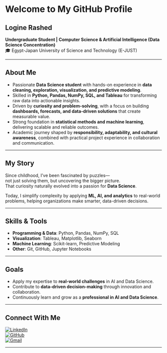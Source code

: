 #  Welcome to My GitHub Profile  

## Logine Rashed  

**Undergraduate Student | Computer Science & Artificial Intelligence (Data Science Concentration)**  
🎓 Egypt-Japan University of Science and Technology (E-JUST)  

---

##  About Me  
-  Passionate **Data Science student** with hands-on experience in **data cleaning, exploration, visualization, and predictive modeling**.  
-  Skilled in **Python, Pandas, NumPy, SQL, and Tableau** for transforming raw data into actionable insights.  
-  Driven by **curiosity and problem-solving**, with a focus on building **dashboards, forecasts, and data-driven solutions** that create measurable value.  
-  Strong foundation in **statistical methods and machine learning**, delivering scalable and reliable outcomes.  
-  Academic journey shaped by **responsibility, adaptability, and cultural awareness**, combined with practical project experience in collaboration and communication.  

---

##  My Story  
Since childhood, I’ve been fascinated by puzzles—  
not just solving them, but uncovering the bigger picture.  
That curiosity naturally evolved into a passion for **Data Science**.  

Today, I simplify complexity by applying **ML, AI, and analytics** to real-world problems, helping organizations make smarter, data-driven decisions.  

---

##  Skills & Tools  
-  **Programming & Data**: Python, Pandas, NumPy, SQL  
-  **Visualization**: Tableau, Matplotlib, Seaborn  
-  **Machine Learning**: Scikit-learn, Predictive Modeling  
-  **Other**: Git, GitHub, Jupyter Notebooks  

---

##  Goals  
-  Apply my expertise to **real-world challenges** in AI and Data Science.  
-  Contribute to **data-driven decision-making** through innovation and collaboration.  
-  Continuously learn and grow as a **professional in AI and Data Science**.  

---

##  Connect With Me  
[![LinkedIn](https://img.shields.io/badge/LinkedIn-blue?style=for-the-badge&logo=linkedin&logoColor=white)](https://www.linkedin.com/in/logine-rashed/)  
[![GitHub](https://img.shields.io/badge/GitHub-black?style=for-the-badge&logo=github&logoColor=white)](https://github.com/LogineRashed)  
[![Gmail](https://img.shields.io/badge/Email-D14836?style=for-the-badge&logo=gmail&logoColor=white)](mailto:loginerashed2004@gmail.com)  


---

